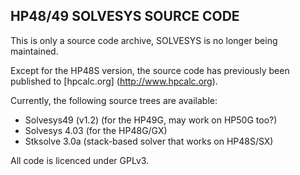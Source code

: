 HP48/49 SOLVESYS SOURCE CODE
----------------------------

This is only a source code archive, SOLVESYS is no longer being maintained. 

Except for the HP48S version, the source code has previously been published to [hpcalc.org] (http://www.hpcalc.org).

Currently, the following source trees are available:

* Solvesys49 (v1.2) (for the HP49G, may work on HP50G too?)
* Solvesys 4.03 (for the HP48G/GX)
* Stksolve 3.0a (stack-based solver that works on HP48S/SX)

All code is licenced under GPLv3.

